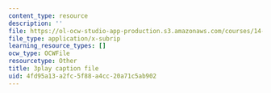 ```yaml
---
content_type: resource
description: ''
file: https://ol-ocw-studio-app-production.s3.amazonaws.com/courses/14-01-principles-of-microeconomics-fall-2018/4fd95a13a2fc5f88a4cc20a71c5ab902_B6wI0CE4GjM.vtt
file_type: application/x-subrip
learning_resource_types: []
ocw_type: OCWFile
resourcetype: Other
title: 3play caption file
uid: 4fd95a13-a2fc-5f88-a4cc-20a71c5ab902
---
```

